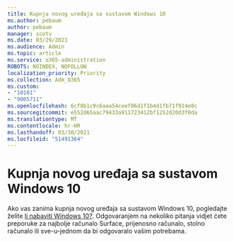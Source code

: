 ```yaml
---
title: Kupnja novog uređaja sa sustavom Windows 10
ms.author: pebaum
author: pebaum
manager: scotv
ms.date: 03/29/2021
ms.audience: Admin
ms.topic: article
ms.service: o365-administration
ROBOTS: NOINDEX, NOFOLLOW
localization_priority: Priority
ms.collection: Adm_O365
ms.custom:
- "10101"
- "9005711"
ms.openlocfilehash: 6cf8b1c9c6aaa54ceef06d1f1b4d1fb71f914e8c
ms.sourcegitcommit: e552d65aac79433a911723412bf1252d20d3f0da
ms.translationtype: MT
ms.contentlocale: hr-HR
ms.lasthandoff: 03/30/2021
ms.locfileid: "51491364"
---
```

# <a name="how-to-buy-a-new-windows-10-device"></a>Kupnja novog uređaja sa sustavom Windows 10

Ako vas zanima kupnja novog uređaja sa sustavom Windows 10, pogledajte želite [li nabaviti Windows 10?](https://www.microsoft.com/windows/get-windows-10). Odgovaranjem na nekoliko pitanja vidjet ćete preporuke za najbolje računalo Surface, prijenosno računalo, stolno računalo ili sve-u-jednom da bi odgovaralo vašim potrebama.